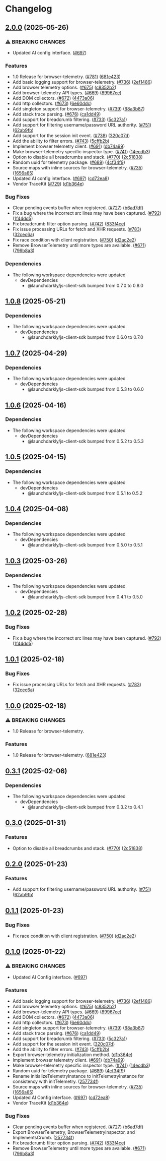 # Changelog

## [2.0.0](https://github.com/nosnibor89/ld-sdk-criss-js-core/compare/browser-telemetry-v1.0.8...browser-telemetry-v2.0.0) (2025-05-26)


### ⚠ BREAKING CHANGES

* Updated AI config interface. ([#697](https://github.com/nosnibor89/ld-sdk-criss-js-core/issues/697))

### Features

* 1.0 Release for browser-telemetry. ([#781](https://github.com/nosnibor89/ld-sdk-criss-js-core/issues/781)) ([681e423](https://github.com/nosnibor89/ld-sdk-criss-js-core/commit/681e4230efb99abb1acb51de3a7d0265fddcd6e0))
* Add basic logging support for browser-telemetry. ([#736](https://github.com/nosnibor89/ld-sdk-criss-js-core/issues/736)) ([2ef1486](https://github.com/nosnibor89/ld-sdk-criss-js-core/commit/2ef14868ce581afbc5257448da13414a5ba1c100))
* Add browser telemetry options. ([#675](https://github.com/nosnibor89/ld-sdk-criss-js-core/issues/675)) ([c8352b2](https://github.com/nosnibor89/ld-sdk-criss-js-core/commit/c8352b21b678bb8f1063bb0c9df2e795c6cec8d5))
* Add browser-telemetry API types. ([#669](https://github.com/nosnibor89/ld-sdk-criss-js-core/issues/669)) ([89967ee](https://github.com/nosnibor89/ld-sdk-criss-js-core/commit/89967eec67da13951837f19b7671647fb96b2c8c))
* Add DOM collectors. ([#672](https://github.com/nosnibor89/ld-sdk-criss-js-core/issues/672)) ([4473a06](https://github.com/nosnibor89/ld-sdk-criss-js-core/commit/4473a06145b09205f1b03d31a2215b9c3b6d75c2))
* Add http collectors. ([#673](https://github.com/nosnibor89/ld-sdk-criss-js-core/issues/673)) ([6e60ddc](https://github.com/nosnibor89/ld-sdk-criss-js-core/commit/6e60ddc6932341ace2d16ace688d7774bc6340d4))
* Add singleton support for browser-telemetry. ([#739](https://github.com/nosnibor89/ld-sdk-criss-js-core/issues/739)) ([68a3b87](https://github.com/nosnibor89/ld-sdk-criss-js-core/commit/68a3b87fcc9600a7f64e7e2e1a15c12b9c370f25))
* Add stack trace parsing. ([#676](https://github.com/nosnibor89/ld-sdk-criss-js-core/issues/676)) ([ca1dd49](https://github.com/nosnibor89/ld-sdk-criss-js-core/commit/ca1dd49e596c73e807388cefcae36e956b3477a0))
* Add support for breadcrumb filtering. ([#733](https://github.com/nosnibor89/ld-sdk-criss-js-core/issues/733)) ([5c327a1](https://github.com/nosnibor89/ld-sdk-criss-js-core/commit/5c327a1c42625ec606a8599f59d58a1686f050e1))
* Add support for filtering username/password URL authority. ([#751](https://github.com/nosnibor89/ld-sdk-criss-js-core/issues/751)) ([62ab9fb](https://github.com/nosnibor89/ld-sdk-criss-js-core/commit/62ab9fb774847b5d953041f29b5f997629f86fa7))
* Add support for the session init event. ([#738](https://github.com/nosnibor89/ld-sdk-criss-js-core/issues/738)) ([320c07d](https://github.com/nosnibor89/ld-sdk-criss-js-core/commit/320c07d852a8902523c290a5249f92efffd89dde))
* Add the ability to filter errors. ([#743](https://github.com/nosnibor89/ld-sdk-criss-js-core/issues/743)) ([5cffb2b](https://github.com/nosnibor89/ld-sdk-criss-js-core/commit/5cffb2b5216f94941498ebb6bb783d0a8841d566))
* Implement browser telemetry client. ([#691](https://github.com/nosnibor89/ld-sdk-criss-js-core/issues/691)) ([db74a99](https://github.com/nosnibor89/ld-sdk-criss-js-core/commit/db74a99c736c00521f317c1fcddb2d1038c01c1c))
* Make browser-telemetry specific inspector type. ([#741](https://github.com/nosnibor89/ld-sdk-criss-js-core/issues/741)) ([14ecdb3](https://github.com/nosnibor89/ld-sdk-criss-js-core/commit/14ecdb3570b04ee26c38f361bfa2db948c843fef))
* Option to disable all breadcrumbs and stack. ([#770](https://github.com/nosnibor89/ld-sdk-criss-js-core/issues/770)) ([2c51838](https://github.com/nosnibor89/ld-sdk-criss-js-core/commit/2c51838f84a6c21ab38b12d960117d8ed801a114))
* Random uuid for telemetry package. ([#689](https://github.com/nosnibor89/ld-sdk-criss-js-core/issues/689)) ([4cf34f9](https://github.com/nosnibor89/ld-sdk-criss-js-core/commit/4cf34f94f9d1a1949462187d09e7d84b096edb15))
* Source maps with inline sources for browser-telemetry. ([#735](https://github.com/nosnibor89/ld-sdk-criss-js-core/issues/735)) ([1656a85](https://github.com/nosnibor89/ld-sdk-criss-js-core/commit/1656a856e412a661af26ed08620aebedf2064ae1))
* Updated AI config interface. ([#697](https://github.com/nosnibor89/ld-sdk-criss-js-core/issues/697)) ([cd72ea8](https://github.com/nosnibor89/ld-sdk-criss-js-core/commit/cd72ea8193888b0635b5beffa0a877b18294777e))
* Vendor TraceKit ([#729](https://github.com/nosnibor89/ld-sdk-criss-js-core/issues/729)) ([d1b364e](https://github.com/nosnibor89/ld-sdk-criss-js-core/commit/d1b364eaf08502b8b7d65c124833b617577fd081))


### Bug Fixes

* Clear pending events buffer when registered. ([#727](https://github.com/nosnibor89/ld-sdk-criss-js-core/issues/727)) ([b6ad7df](https://github.com/nosnibor89/ld-sdk-criss-js-core/commit/b6ad7dfe1e16122ca16b6304e1a7b1c362cf2156))
* Fix a bug where the incorrect src lines may have been captured. ([#792](https://github.com/nosnibor89/ld-sdk-criss-js-core/issues/792)) ([1f44dd5](https://github.com/nosnibor89/ld-sdk-criss-js-core/commit/1f44dd5bad3cc108beda5fb23d9b2b540812e7e6))
* Fix breadcrumb filter option parsing. ([#742](https://github.com/nosnibor89/ld-sdk-criss-js-core/issues/742)) ([833f4ce](https://github.com/nosnibor89/ld-sdk-criss-js-core/commit/833f4ce18b53c31a042316768cfeb4118746857e))
* Fix issue processing URLs for fetch and XHR requests. ([#783](https://github.com/nosnibor89/ld-sdk-criss-js-core/issues/783)) ([32cec6a](https://github.com/nosnibor89/ld-sdk-criss-js-core/commit/32cec6af00384e7496832ba87a3005b26558c528))
* Fix race condition with client registration. ([#750](https://github.com/nosnibor89/ld-sdk-criss-js-core/issues/750)) ([d2ac2e2](https://github.com/nosnibor89/ld-sdk-criss-js-core/commit/d2ac2e230118b573b4e90b5781350067c7920fcf))
* Remove BrowserTelemetry until more types are available. ([#671](https://github.com/nosnibor89/ld-sdk-criss-js-core/issues/671)) ([796b8a3](https://github.com/nosnibor89/ld-sdk-criss-js-core/commit/796b8a379e23b3345b1b5db3e324372570993603))


### Dependencies

* The following workspace dependencies were updated
  * devDependencies
    * @launchdarkly/js-client-sdk bumped from 0.7.0 to 0.8.0

## [1.0.8](https://github.com/launchdarkly/js-core/compare/browser-telemetry-v1.0.7...browser-telemetry-v1.0.8) (2025-05-21)


### Dependencies

* The following workspace dependencies were updated
  * devDependencies
    * @launchdarkly/js-client-sdk bumped from 0.6.0 to 0.7.0

## [1.0.7](https://github.com/launchdarkly/js-core/compare/browser-telemetry-v1.0.6...browser-telemetry-v1.0.7) (2025-04-29)


### Dependencies

* The following workspace dependencies were updated
  * devDependencies
    * @launchdarkly/js-client-sdk bumped from 0.5.3 to 0.6.0

## [1.0.6](https://github.com/launchdarkly/js-core/compare/browser-telemetry-v1.0.5...browser-telemetry-v1.0.6) (2025-04-16)


### Dependencies

* The following workspace dependencies were updated
  * devDependencies
    * @launchdarkly/js-client-sdk bumped from 0.5.2 to 0.5.3

## [1.0.5](https://github.com/launchdarkly/js-core/compare/browser-telemetry-v1.0.4...browser-telemetry-v1.0.5) (2025-04-15)


### Dependencies

* The following workspace dependencies were updated
  * devDependencies
    * @launchdarkly/js-client-sdk bumped from 0.5.1 to 0.5.2

## [1.0.4](https://github.com/launchdarkly/js-core/compare/browser-telemetry-v1.0.3...browser-telemetry-v1.0.4) (2025-04-08)


### Dependencies

* The following workspace dependencies were updated
  * devDependencies
    * @launchdarkly/js-client-sdk bumped from 0.5.0 to 0.5.1

## [1.0.3](https://github.com/launchdarkly/js-core/compare/browser-telemetry-v1.0.2...browser-telemetry-v1.0.3) (2025-03-26)


### Dependencies

* The following workspace dependencies were updated
  * devDependencies
    * @launchdarkly/js-client-sdk bumped from 0.4.1 to 0.5.0

## [1.0.2](https://github.com/launchdarkly/js-core/compare/browser-telemetry-v1.0.1...browser-telemetry-v1.0.2) (2025-02-28)


### Bug Fixes

* Fix a bug where the incorrect src lines may have been captured. ([#792](https://github.com/launchdarkly/js-core/issues/792)) ([1f44dd5](https://github.com/launchdarkly/js-core/commit/1f44dd5bad3cc108beda5fb23d9b2b540812e7e6))

## [1.0.1](https://github.com/launchdarkly/js-core/compare/browser-telemetry-v1.0.0...browser-telemetry-v1.0.1) (2025-02-18)


### Bug Fixes

* Fix issue processing URLs for fetch and XHR requests. ([#783](https://github.com/launchdarkly/js-core/issues/783)) ([32cec6a](https://github.com/launchdarkly/js-core/commit/32cec6af00384e7496832ba87a3005b26558c528))

## [1.0.0](https://github.com/launchdarkly/js-core/compare/browser-telemetry-v0.3.1...browser-telemetry-v1.0.0) (2025-02-18)


### ⚠ BREAKING CHANGES

* 1.0 Release for browser-telemetry.

### Features

* 1.0 Release for browser-telemetry. ([681e423](https://github.com/launchdarkly/js-core/commit/681e4230efb99abb1acb51de3a7d0265fddcd6e0))

## [0.3.1](https://github.com/launchdarkly/js-core/compare/browser-telemetry-v0.3.0...browser-telemetry-v0.3.1) (2025-02-06)


### Dependencies

* The following workspace dependencies were updated
  * devDependencies
    * @launchdarkly/js-client-sdk bumped from 0.3.2 to 0.4.1

## [0.3.0](https://github.com/launchdarkly/js-core/compare/browser-telemetry-v0.2.0...browser-telemetry-v0.3.0) (2025-01-31)


### Features

* Option to disable all breadcrumbs and stack. ([#770](https://github.com/launchdarkly/js-core/issues/770)) ([2c51838](https://github.com/launchdarkly/js-core/commit/2c51838f84a6c21ab38b12d960117d8ed801a114))

## [0.2.0](https://github.com/launchdarkly/js-core/compare/browser-telemetry-v0.1.1...browser-telemetry-v0.2.0) (2025-01-23)


### Features

* Add support for filtering username/password URL authority. ([#751](https://github.com/launchdarkly/js-core/issues/751)) ([62ab9fb](https://github.com/launchdarkly/js-core/commit/62ab9fb774847b5d953041f29b5f997629f86fa7))

## [0.1.1](https://github.com/launchdarkly/js-core/compare/browser-telemetry-v0.1.0...browser-telemetry-v0.1.1) (2025-01-23)


### Bug Fixes

* Fix race condition with client registration. ([#750](https://github.com/launchdarkly/js-core/issues/750)) ([d2ac2e2](https://github.com/launchdarkly/js-core/commit/d2ac2e230118b573b4e90b5781350067c7920fcf))

## [0.1.0](https://github.com/launchdarkly/js-core/compare/browser-telemetry-v0.0.9...browser-telemetry-v0.1.0) (2025-01-22)


### ⚠ BREAKING CHANGES

* Updated AI Config interface. ([#697](https://github.com/launchdarkly/js-core/issues/697))

### Features

* Add basic logging support for browser-telemetry. ([#736](https://github.com/launchdarkly/js-core/issues/736)) ([2ef1486](https://github.com/launchdarkly/js-core/commit/2ef14868ce581afbc5257448da13414a5ba1c100))
* Add browser telemetry options. ([#675](https://github.com/launchdarkly/js-core/issues/675)) ([c8352b2](https://github.com/launchdarkly/js-core/commit/c8352b21b678bb8f1063bb0c9df2e795c6cec8d5))
* Add browser-telemetry API types. ([#669](https://github.com/launchdarkly/js-core/issues/669)) ([89967ee](https://github.com/launchdarkly/js-core/commit/89967eec67da13951837f19b7671647fb96b2c8c))
* Add DOM collectors. ([#672](https://github.com/launchdarkly/js-core/issues/672)) ([4473a06](https://github.com/launchdarkly/js-core/commit/4473a06145b09205f1b03d31a2215b9c3b6d75c2))
* Add http collectors. ([#673](https://github.com/launchdarkly/js-core/issues/673)) ([6e60ddc](https://github.com/launchdarkly/js-core/commit/6e60ddc6932341ace2d16ace688d7774bc6340d4))
* Add singleton support for browser-telemetry. ([#739](https://github.com/launchdarkly/js-core/issues/739)) ([68a3b87](https://github.com/launchdarkly/js-core/commit/68a3b87fcc9600a7f64e7e2e1a15c12b9c370f25))
* Add stack trace parsing. ([#676](https://github.com/launchdarkly/js-core/issues/676)) ([ca1dd49](https://github.com/launchdarkly/js-core/commit/ca1dd49e596c73e807388cefcae36e956b3477a0))
* Add support for breadcrumb filtering. ([#733](https://github.com/launchdarkly/js-core/issues/733)) ([5c327a1](https://github.com/launchdarkly/js-core/commit/5c327a1c42625ec606a8599f59d58a1686f050e1))
* Add support for the session init event. ([320c07d](https://github.com/launchdarkly/js-core/commit/320c07d852a8902523c290a5249f92efffd89dde))
* Add the ability to filter errors. ([#743](https://github.com/launchdarkly/js-core/issues/743)) ([5cffb2b](https://github.com/launchdarkly/js-core/commit/5cffb2b5216f94941498ebb6bb783d0a8841d566))
* Export browser-telemetry initialization method. ([d1b364e](https://github.com/launchdarkly/js-core/commit/d1b364eaf08502b8b7d65c124833b617577fd081))
* Implement browser telemetry client. ([#691](https://github.com/launchdarkly/js-core/issues/691)) ([db74a99](https://github.com/launchdarkly/js-core/commit/db74a99c736c00521f317c1fcddb2d1038c01c1c))
* Make browser-telemetry specific inspector type. ([#741](https://github.com/launchdarkly/js-core/issues/741)) ([14ecdb3](https://github.com/launchdarkly/js-core/commit/14ecdb3570b04ee26c38f361bfa2db948c843fef))
* Random uuid for telemetry package. ([#689](https://github.com/launchdarkly/js-core/issues/689)) ([4cf34f9](https://github.com/launchdarkly/js-core/commit/4cf34f94f9d1a1949462187d09e7d84b096edb15))
* Rename initializeTelemetryInstance to initTelemetryInstance for consistency with initTelemetry. ([257734f](https://github.com/launchdarkly/js-core/commit/257734f74d5c36d9e68441d6ca7dd7d1a6a2ba9b))
* Source maps with inline sources for browser-telemetry. ([#735](https://github.com/launchdarkly/js-core/issues/735)) ([1656a85](https://github.com/launchdarkly/js-core/commit/1656a856e412a661af26ed08620aebedf2064ae1))
* Updated AI Config interface. ([#697](https://github.com/launchdarkly/js-core/issues/697)) ([cd72ea8](https://github.com/launchdarkly/js-core/commit/cd72ea8193888b0635b5beffa0a877b18294777e))
* Vendor TraceKit ([d1b364e](https://github.com/launchdarkly/js-core/commit/d1b364eaf08502b8b7d65c124833b617577fd081))


### Bug Fixes

* Clear pending events buffer when registered. ([#727](https://github.com/launchdarkly/js-core/issues/727)) ([b6ad7df](https://github.com/launchdarkly/js-core/commit/b6ad7dfe1e16122ca16b6304e1a7b1c362cf2156))
* Export BrowserTelemetry, BrowserTelemetryInspector, and ImplementsCrumb. ([257734f](https://github.com/launchdarkly/js-core/commit/257734f74d5c36d9e68441d6ca7dd7d1a6a2ba9b))
* Fix breadcrumb filter option parsing. ([#742](https://github.com/launchdarkly/js-core/issues/742)) ([833f4ce](https://github.com/launchdarkly/js-core/commit/833f4ce18b53c31a042316768cfeb4118746857e))
* Remove BrowserTelemetry until more types are available. ([#671](https://github.com/launchdarkly/js-core/issues/671)) ([796b8a3](https://github.com/launchdarkly/js-core/commit/796b8a379e23b3345b1b5db3e324372570993603))
